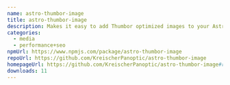 ```yaml
---
name: astro-thumbor-image
title: astro-thumbor-image
description: Makes it easy to add Thumbor optimized images to your Astro app.
categories:
  - media
  - performance+seo
npmUrl: https://www.npmjs.com/package/astro-thumbor-image
repoUrl: https://github.com/KreischerPanoptic/astro-thumbor-image
homepageUrl: https://github.com/KreischerPanoptic/astro-thumbor-image#readme
downloads: 11
---
```

